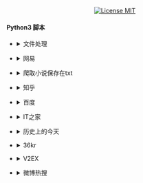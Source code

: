 <p align="center">
  <a href="http://www.skillnull.com"><img src="http://skillnull.com/others/images/brand/MIT.svg" alt="License MIT"></a>
</p>

#### Python3 脚本

* <details>
     <summary>文件处理</summary>

    - [Excel](/FileHandler/Excel.py)

 </details>

* <details>
     <summary>网易</summary>

    - [网易云音乐评论](/Netease/Get-Comments.py)

 </details>

* <details>
     <summary>爬取小说保存在txt</summary>

    - [爬取小说](/GetBooks/main.py)

 </details>

* <details>
     <summary>知乎</summary>

    - [知乎热榜](/ZhiHu/Billboard.py)

 </details>


* <details>
     <summary>百度</summary>

    - [百度热搜](/Headless/BaiduHot.py)
    - [百度搜索](/Headless/BaiduSearch.py)

 </details>

* <details>
     <summary>IT之家</summary>

    - [IT之家剔除广告版](/ITHome/__init__.py)

 </details>


* <details>
     <summary>历史上的今天</summary>

    - [历史上的今天](/HistoryToday/__init__.py)

 </details>

* <details>
     <summary>36kr</summary>

    - [36kr](/36kr/__init__.py)

 </details>

* <details>
     <summary>V2EX</summary>

    - [V2EX](/V2EX/__init__.py)

 </details>


* <details>
     <summary>微博热搜</summary>

    - [微博热搜](/WeiBo/__init__.py)

 </details>